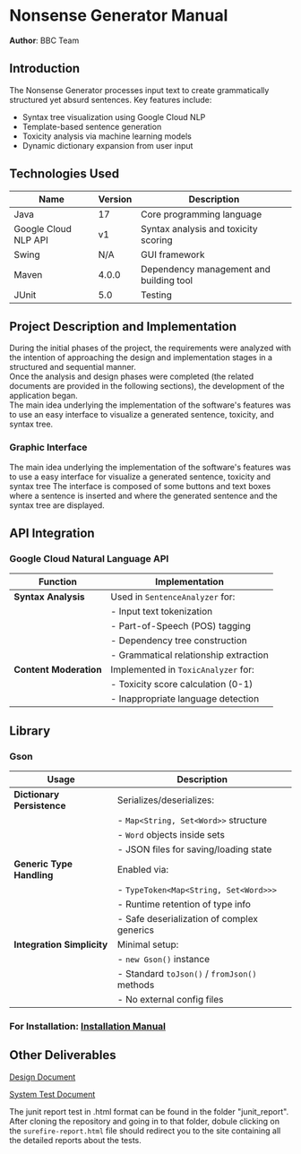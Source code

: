 # Nonsense Generator Manual

**Author**: BBC Team

## Introduction

The Nonsense Generator processes input text to create grammatically structured yet absurd sentences. Key features include:

- Syntax tree visualization using Google Cloud NLP  
- Template-based sentence generation  
- Toxicity analysis via machine learning models  
- Dynamic dictionary expansion from user input

## Technologies Used

| Name                    | Version | Description                        |
|-------------------------|---------|------------------------------------|
| Java                    | 17      | Core programming language          |
| Google Cloud NLP API    | v1      | Syntax analysis and toxicity scoring |
| Swing                   | N/A     | GUI framework                      |
| Maven                   | 4.0.0   | Dependency management and building tool         |
| JUnit                   | 5.0     | Testing                            |

## Project Description and Implementation

During the initial phases of the project, the requirements were analyzed with the intention of approaching the design and implementation stages in a structured and sequential manner.  
Once the analysis and design phases were completed (the related documents are provided in the following sections), the development of the application began.  
The main idea underlying the implementation of the software's features was to use an easy interface to visualize a generated sentence, toxicity, and syntax tree.

### Graphic Interface

The main idea underlying the implementation of the software's features was to use a easy interface for visualize a generated sentence, toxicity and syntax tree
The interface is composed of some buttons and text boxes where a sentence is inserted and where the generated sentence and the syntax tree are displayed.

## API Integration

### Google Cloud Natural Language API

| Function            | Implementation |
|---------------------|----------------|
| **Syntax Analysis** | Used in `SentenceAnalyzer` for:  |
|| - Input text tokenization | 
|| - Part-of-Speech (POS) tagging  |
|| - Dependency tree construction  |
|| - Grammatical relationship extraction |
| **Content Moderation** | Implemented in `ToxicAnalyzer` for:  |
|| - Toxicity score calculation (0-1) |
|| - Inappropriate language detection |

## Library

### Gson

| Usage              | Description |
|--------------------|-------------|
|**Dictionary Persistence**| Serializes/deserializes: | 
||  - `Map<String, Set<Word>>` structure  |
||  - `Word` objects inside sets |  
|| - JSON files for saving/loading state |
| **Generic Type Handling** | Enabled via:  
||  - `TypeToken<Map<String, Set<Word>>>`  |
||  - Runtime retention of type info  |
||  - Safe deserialization of complex generics |
| **Integration Simplicity** | Minimal setup: |
|| - `new Gson()` instance  |
||  - Standard `toJson()` / `fromJson()` methods  |
||  - No external config files |

 ### For Installation: [Installation Manual](/INSTALL.md)

## Other Deliverables

[Design Document](/DesignDocument.md)

[System Test Document](/SystemTest.md)

The junit report test in .html format can be found in the folder "junit_report". 
After cloning the repository and going in to that folder, dobule clicking on the `surefire-report.html` file should redirect you to the site containing all the detailed reports about the tests.
